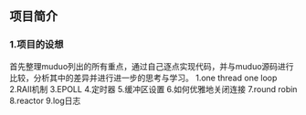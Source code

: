 ## 项目简介

### 1.项目的设想
首先整理muduo列出的所有重点，通过自己逐点实现代码，并与muduo源码进行比较，分析其中的差异并进行进一步的思考与学习。
1.one thread one loop
2.RAII机制
3.EPOLL
4.定时器
5.缓冲区设置
6.如何优雅地关闭连接
7.round robin
8.reactor
9.log日志
